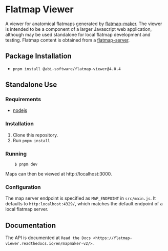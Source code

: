 # Flatmap Viewer

A viewer for anatomical flatmaps generated by [flatmap-maker](https://github.com/AnatomicMaps/flatmap-maker). The viewer is intended to be a component of a larger Javascript web application, although may be used standalone for local flatmap development and testing. Flatmap content is obtained from a [flatmap-server](https://github.com/AnatomicMaps/flatmap-server).

## Package Installation

*   `pnpm install @abi-software/flatmap-viewer@4.0.4`

## Standalone Use

### Requirements

*   [nodejs](https://nodejs.org/en/download/)

### Installation

1)  Clone this repository.
2)  Run `pnpm install`


### Running

```
    $ pnpm dev
```

Maps can then be viewed at http://localhost:3000.


### Configuration

The map server endpoint is specified as `MAP_ENDPOINT` in `src/main.js`. It defaults to `http:localhost:4329/`, which matches the default endpoint of a local flatmap server.

## Documentation

The API is documented at `Read the Docs <https://flatmap-viewer.readthedocs.io/en/mapmaker-v2/>`.
